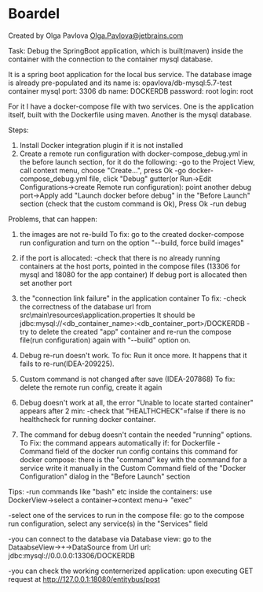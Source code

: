 # Boardel

Created by Olga Pavlova
Olga.Pavlova@jetbrains.com

Task:
Debug the SpringBoot application, which is built(maven) inside the container with the connection to the container mysql database.

It is a spring boot application for the local bus service.
The database image is already pre-populated and its name is: opavlova/db-mysql:5.7-test
    container mysql port: 3306
    db name: DOCKERDB
    password: root
    login: root

For it I have a docker-compose file with two services.
One is the application itself, built with the Dockerfile using maven. Another is the mysql database.


Steps:
1. Install Docker integration plugin if it is not installed
2. Create a remote run configuration with docker-compose_debug.yml in the before launch section, for it do the following:
-go to the Project View, call context menu, choose "Create...", press Ok
-go docker-compose_debug.yml file, click "Debug" gutter(or Run->Edit Configurations->create Remote run configuration):
    point another debug port->Apply
    add "Launch docker before debug" in the "Before Launch" section (check that the custom command is Ok), Press Ok
-run debug


Problems, that can happen:
1. the images are not re-build
 To fix: go to the created docker-compose run configuration and turn on the option "--build, force build images"

2. if the port is allocated:
 -check that there is no already running containers at the host ports, pointed in the compose files (13306 for mysql and 18080 for the app container)
 If debug port  is allocated then set another port

3. the "connection link failure" in the application container
To fix:
-check the correctness of the database url from  src\main\resources\application.properties
It should be jdbc:mysql://<db_container_name>:<db_container_port>/DOCKERDB
-try to delete the created "app" container and re-run the compose file(run configuration) again with "--build" option on.

4. Debug re-run doesn't work.
To fix: Run it once more. It happens that it fails to re-run(IDEA-209225).

5. Custom command is not changed after save (IDEA-207868)
To fix: delete the remote run config, create it again

6. Debug doesn't work at all, the error "Unable to locate started container" appears after 2 min:
-check that "HEALTHCHECK"=false if there is no healthcheck for running docker container.

7. The command for debug doesn't contain the needed "running" options.
To Fix:
  the command appears automatically if:
    for Dockerfile - Command field of the docker run config contains this command
    for docker compose:  there is the "command" key with the command for a service
  write it manually in the Custom Command field of the "Docker Configuration" dialog in the "Before Launch" section



Tips:
-run commands like "bash" etc inside the containers:
use DockerView->select a container->context menu-> "exec"

-select one of the services to run in the compose file:
go to the compose run configuration, select any service(s) in the "Services" field

-you can connect to the database via Database view:
go to the DataabseView->+->DataSource from Url
url: jdbc:mysql://0.0.0.0:13306/DOCKERDB

-you can check the working conternerized application:
upon executing GET request at http://127.0.0.1:18080/entitybus/post

